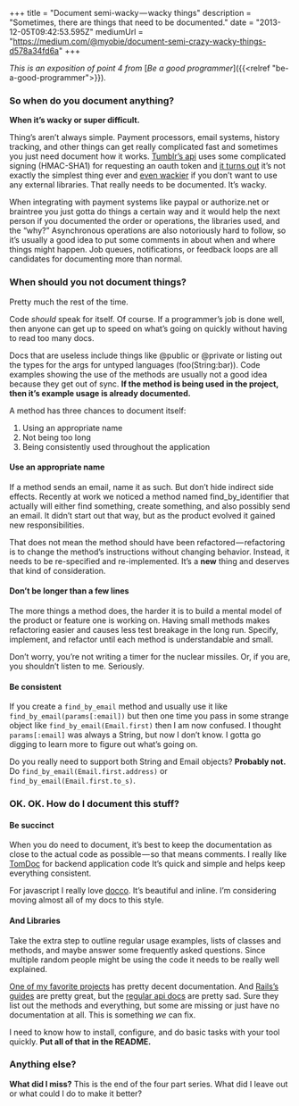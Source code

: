 +++
title = "Document semi-wacky — wacky things"
description = "Sometimes, there are things that need to be documented."
date = "2013-12-05T09:42:53.595Z"
mediumUrl = "https://medium.com/@myobie/document-semi-crazy-wacky-things-d578a34fd6a"
+++

_This is an exposition of point 4 from_ [_Be a good programmer_]({{<relref "be-a-good-programmer">}})_._

### So when do you document anything?

**When it’s wacky or super difficult.**

Thing’s aren’t always simple. Payment processors, email systems, history tracking, and other things can get really complicated fast and sometimes you just need document how it works. [Tumblr’s api](http://www.tumblr.com/docs/en/api/v2#auth) uses some complicated signing (HMAC-SHA1) for requesting an oauth token and [it turns out](https://github.com/tumblr/tumblr_client/blob/master/bin/tumblr#L27-L51) it’s not exactly the simplest thing ever and [even wackier](https://github.com/myobie/fetcher/blob/master/services/tumblr.rb#L56-L72) if you don’t want to use any external libraries. That really needs to be documented. It’s wacky.

When integrating with payment systems like paypal or authorize.net or braintree you just gotta do things a certain way and it would help the next person if you documented the order or operations, the libraries used, and the “why?” Asynchronous operations are also notoriously hard to follow, so it’s usually a good idea to put some comments in about when and where things might happen. Job queues, notifications, or feedback loops are all candidates for documenting more than normal.

### When should you not document things?

Pretty much the rest of the time.

Code _should_ speak for itself. Of course. If a programmer’s job is done well, then anyone can get up to speed on what’s going on quickly without having to read too many docs.

Docs that are useless include things like @public or @private or listing out the types for the args for untyped languages (foo(String:bar)). Code examples showing the use of the methods are usually not a good idea because they get out of sync. **If the method is being used in the project, then it’s example usage is already documented.**

A method has three chances to document itself:

1. Using an appropriate name
2. Not being too long
3. Being consistently used throughout the application

#### Use an appropriate name

If a method sends an email, name it as such. But don’t hide indirect side effects. Recently at work we noticed a method named find\_by\_identifier that actually will either find something, create something, and also possibly send an email. It didn’t start out that way, but as the product evolved it gained new responsibilities.

That does not mean the method should have been refactored — refactoring is to change the method’s instructions without changing behavior. Instead, it needs to be re-specified and re-implemented. It’s a **new** thing and deserves that kind of consideration.

#### Don’t be longer than a few lines

The more things a method does, the harder it is to build a mental model of the product or feature one is working on. Having small methods makes refactoring easier and causes less test breakage in the long run. Specify, implement, and refactor until each method is understandable and small.

Don’t worry, you’re not writing a timer for the nuclear missiles. Or, if you are, you shouldn’t listen to me. Seriously.

#### Be consistent

If you create a `find_by_email` method and usually use it like `find_by_email(params[:email])` but then one time you pass in some strange object like `find_by_email(Email.first)` then I am now confused. I thought `params[:email]` was always a String, but now I don’t know. I gotta go digging to learn more to figure out what’s going on.

Do you really need to support both String and Email objects? **Probably not.** Do `find_by_email(Email.first.address)` or `find_by_email(Email.first.to_s)`.

### OK. OK. How do I document this stuff?

#### Be succinct

When you do need to document, it’s best to keep the documentation as close to the actual code as possible — so that means comments. I really like [TomDoc](http://tomdoc.org/) for backend application code It’s quick and simple and helps keep everything consistent.

For javascript I really love [docco](http://jashkenas.github.io/docco/). It’s beautiful and inline. I’m considering moving almost all of my docs to this style.

#### And Libraries

Take the extra step to outline regular usage examples, lists of classes and methods, and maybe answer some frequently asked questions. Since multiple random people might be using the code it needs to be really well explained.

[One of my favorite projects](http://www.sinatrarb.com/documentation.html) has pretty decent documentation. And [Rails’s guides](http://guides.rubyonrails.org/) are pretty great, but the [regular api docs](http://api.rubyonrails.org/) are pretty sad. Sure they list out the methods and everything, but some are missing or just have no documentation at all. This is something _we_ can fix.

I need to know how to install, configure, and do basic tasks with your tool quickly. **Put all of that in the README.**

### Anything else?

**What did I miss?** This is the end of the four part series. What did I leave out or what could I do to make it better?
